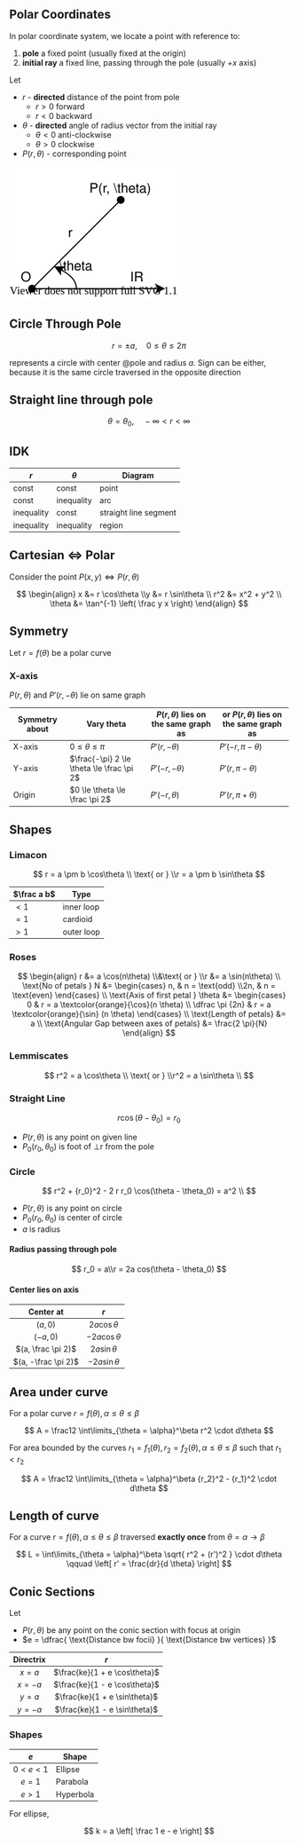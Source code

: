 ## Polar Coordinates

In polar coordinate system, we locate a point with reference to:

1. **pole** a fixed point
   (usually fixed at the origin)
2. **initial ray** a fixed line, passing through the pole
   (usually $+x$ axis)

Let 

- $r$ - **directed** distance of the point from pole
    - $r > 0$ forward
    - $r < 0$ backward
- $\theta$ - **directed** angle of radius vector from the initial ray
    - $\theta < 0$ anti-clockwise
    - $\theta > 0$ clockwise
- $P(r, \theta)$ - corresponding point

![Polar](img/polar.svg)

## Circle Through Pole

$$
r = \pm a, \quad 0 \le \theta \le 2 \pi
$$

represents a circle with center @pole and radius $a$. Sign can be either, because it is the same circle traversed in the opposite direction

## Straight line through pole

$$
\theta = \theta_0, \quad - \infty < r < \infty
$$

## IDK

| $r$        | $\theta$   | Diagram               |
| ---------- | ---------- | --------------------- |
| const      | const      | point                 |
| const      | inequality | arc                   |
| inequality | const      | straight line segment |
| inequality | inequality | region                |

## Cartesian $\iff$ Polar

Consider the point $P(x, y) \iff P(r, \theta)$

$$
\begin{align}
x &= r \cos\theta \\y &= r \sin\theta \\
r^2 &= x^2 + y^2 \\
\theta &= \tan^{-1} \left( \frac y x \right)
\end{align}
$$

## Symmetry

Let $r = f(\theta)$ be a polar curve

### X-axis

$P(r, \theta)$ and $P'(r, - \theta)$ lie on same graph

| Symmetry about | Vary theta                                  | $P(r, \theta)$ lies on the same graph as | or $P(r, \theta)$ lies on the same graph as |
| -------------- | ------------------------------------------- | ---------------------------------------- | ------------------------------------------- |
| X-axis         | $0 \le \theta \le \pi$                      | $P'(r, -\theta)$                         | $P'(-r, \pi -\theta)$                       |
| Y-axis         | $\frac{-\pi} 2 \le \theta \le \frac \pi 2$ | $P'(-r, -\theta)$                        | $P'(r, \pi -\theta)$                        |
| Origin         | $0 \le \theta \le \frac \pi 2$              | $P'(-r, \theta)$                         | $P'(r, \pi + \theta)$                       |

## Shapes

### Limacon

$$
r = a \pm b \cos\theta \\
\text{ or } \\r = a \pm b \sin\theta
$$

| $\frac a b$ | Type       |
| ----------- | ---------- |
| $<1$        | inner loop |
| $=1$        | cardioid   |
| $>1$        | outer loop |

### Roses

$$
\begin{align}
r &= a \cos(n\theta) \\&\text{ or } \\r &= a \sin(n\theta) \\
\text{No of petals } N &= \begin{cases}
n, &  n = \text{odd} \\2n, & n = \text{even}
\end{cases} \\
\text{Axis of first petal } \theta &= 
\begin{cases}
0 &  r = a \textcolor{orange}{\cos}(n \theta) \\
\dfrac \pi {2n} & r = a \textcolor{orange}{\sin} (n \theta)
\end{cases} \\
\text{Length of petals} &= a \\
\text{Angular Gap between axes of petals} &= \frac{2 \pi}{N}
\end{align}
$$

### Lemmiscates

$$
r^2 = a \cos\theta \\
\text{ or } \\r^2 = a \sin\theta \\
$$

### Straight Line

$$
r \cos(\theta-\theta_0) = r_0
$$

- $P(r, \theta)$ is any point on given line
- $P_0(r_0, \theta_0)$ is foot of $\perp$r from the pole

### Circle

$$
r^2 + {r_0}^2 - 2 r r_0 \cos(\theta - \theta_0) = a^2 \\
$$

- $P(r, \theta)$ is any point on circle
- $P_0(r_0, \theta_0)$ is center of circle
- $a$ is radius

#### Radius passing through pole

$$
r_0 = a\\r = 2a cos(\theta - \theta_0)
$$

#### Center lies on axis

|      Center at      |        $r$        |
| :-----------------: | :---------------: |
|       $(a,0)$       | $2a \cos \theta$  |
|      $(-a,0)$       | $-2a \cos \theta$ |
| $(a, \frac \pi 2)$  | $2a \sin \theta$  |
| $(a, -\frac \pi 2)$ | $-2a \sin \theta$ |

## Area under curve

For a polar curve $r = f(\theta), \alpha \le \theta \le \beta$

$$
A = \frac12 \int\limits_{\theta = \alpha}^\beta
r^2
\cdot d\theta
$$

For area bounded by the curves $r_1 = f_1(\theta), r_2 = f_2(\theta), \alpha \le \theta \le \beta$ such that $r_1 < r_2$

$$
A = \frac12 \int\limits_{\theta = \alpha}^\beta
{r_2}^2 - {r_1}^2
\cdot d\theta
$$

## Length of curve

For a curve $r = f(\theta), \alpha \le \theta \le \beta$ traversed **exactly once** from $\theta = \alpha \to \beta$

$$
L =
\int\limits_{\theta = \alpha}^\beta
\sqrt{ r^2 + (r')^2 }
\cdot d\theta \qquad
\left[ r' = \frac{dr}{d \theta} \right]
$$

## Conic Sections

Let

- $P(r, \theta)$ be any point on the conic section with focus at origin
- $e = \dfrac{ \text{Distance bw focii} }{ \text{Distance bw vertices} }$

| Directrix |              $r$               |
| :-------: | :----------------------------: |
|  $x = a$  | $\frac{ke}{1 + e \cos\theta}$ |
| $x = -a$  | $\frac{ke}{1 - e \cos\theta}$ |
|  $y = a$  | $\frac{ke}{1 + e \sin\theta}$ |
| $y = -a$  | $\frac{ke}{1 - e \sin\theta}$ |

### Shapes

|     $e$     | Shape     |
| :---------: | --------- |
| $0 < e < 1$ | Ellipse   |
|   $e = 1$   | Parabola  |
|   $e > 1$   | Hyperbola |

For ellipse,

$$
k = a \left[ \frac 1 e - e \right]
$$